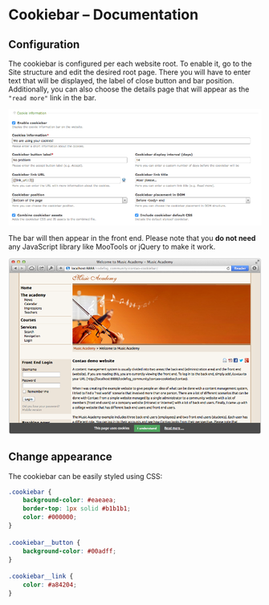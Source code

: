 # Cookiebar – Documentation

## Configuration

The cookiebar is configured per each website root. To enable it, go to the Site structure and edit the desired root page. 
There you will have to enter text that will be displayed, the label of close button and bar position. Additionally, 
you can also choose the details page that will appear as the `"read more"` link in the bar.

![](images/backend.png)

The bar will then appear in the front end. Please note that you **do not need** any JavaScript library like MooTools or 
jQuery to make it work.

![](images/preview.png)

## Change appearance

The cookiebar can be easily styled using CSS:

```css
.cookiebar {
    background-color: #eaeaea;
    border-top: 1px solid #b1b1b1;
    color: #000000;
}
 
.cookiebar__button {
    background-color: #00adff;
}
 
.cookiebar__link {
    color: #a84204;
}
```

